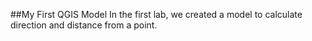 ##My First QGIS Model
In the first lab, we created a model to calculate direction and distance from a point.
